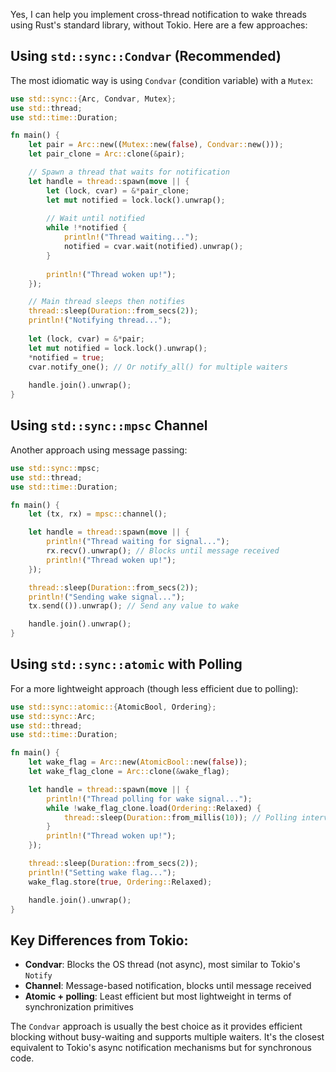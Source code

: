Yes, I can help you implement cross-thread notification to wake threads using Rust's standard library, without Tokio. Here are a few approaches:

## Using `std::sync::Condvar` (Recommended)

The most idiomatic way is using `Condvar` (condition variable) with a `Mutex`:

```rust
use std::sync::{Arc, Condvar, Mutex};
use std::thread;
use std::time::Duration;

fn main() {
    let pair = Arc::new((Mutex::new(false), Condvar::new()));
    let pair_clone = Arc::clone(&pair);

    // Spawn a thread that waits for notification
    let handle = thread::spawn(move || {
        let (lock, cvar) = &*pair_clone;
        let mut notified = lock.lock().unwrap();
        
        // Wait until notified
        while !*notified {
            println!("Thread waiting...");
            notified = cvar.wait(notified).unwrap();
        }
        
        println!("Thread woken up!");
    });

    // Main thread sleeps then notifies
    thread::sleep(Duration::from_secs(2));
    println!("Notifying thread...");
    
    let (lock, cvar) = &*pair;
    let mut notified = lock.lock().unwrap();
    *notified = true;
    cvar.notify_one(); // Or notify_all() for multiple waiters
    
    handle.join().unwrap();
}
```

## Using `std::sync::mpsc` Channel

Another approach using message passing:

```rust
use std::sync::mpsc;
use std::thread;
use std::time::Duration;

fn main() {
    let (tx, rx) = mpsc::channel();

    let handle = thread::spawn(move || {
        println!("Thread waiting for signal...");
        rx.recv().unwrap(); // Blocks until message received
        println!("Thread woken up!");
    });

    thread::sleep(Duration::from_secs(2));
    println!("Sending wake signal...");
    tx.send(()).unwrap(); // Send any value to wake

    handle.join().unwrap();
}
```

## Using `std::sync::atomic` with Polling

For a more lightweight approach (though less efficient due to polling):

```rust
use std::sync::atomic::{AtomicBool, Ordering};
use std::sync::Arc;
use std::thread;
use std::time::Duration;

fn main() {
    let wake_flag = Arc::new(AtomicBool::new(false));
    let wake_flag_clone = Arc::clone(&wake_flag);

    let handle = thread::spawn(move || {
        println!("Thread polling for wake signal...");
        while !wake_flag_clone.load(Ordering::Relaxed) {
            thread::sleep(Duration::from_millis(10)); // Polling interval
        }
        println!("Thread woken up!");
    });

    thread::sleep(Duration::from_secs(2));
    println!("Setting wake flag...");
    wake_flag.store(true, Ordering::Relaxed);

    handle.join().unwrap();
}
```

## Key Differences from Tokio:

- **Condvar**: Blocks the OS thread (not async), most similar to Tokio's `Notify`
- **Channel**: Message-based notification, blocks until message received
- **Atomic + polling**: Least efficient but most lightweight in terms of synchronization primitives

The `Condvar` approach is usually the best choice as it provides efficient blocking without busy-waiting and supports multiple waiters. It's the closest equivalent to Tokio's async notification mechanisms but for synchronous code.
